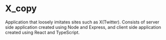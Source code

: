 # X_copy
Application that loosely imitates sites such as X(Twitter). Consists of server side application created using Node and Express, and client side application created using React and TypeScript.
